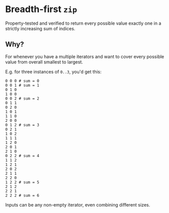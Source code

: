 # Breadth-first `zip`

Property-tested and verified to return every possible value exactly one in a strictly increasing sum of indices.

## Why?

For whenever you have a multiple iterators and want to cover every possible value from overall smallest to largest.

E.g. for three instances of `0..3`, you'd get this:
```
0 0 0 # sum = 0
0 0 1 # sum = 1
0 1 0
1 0 0
0 0 2 # sum = 2
0 1 1
0 2 0
1 0 1
1 1 0
2 0 0
0 1 2 # sum = 3
0 2 1
1 0 2
1 1 1
1 2 0
2 0 1
2 1 0
0 2 2 # sum = 4
1 1 2
1 2 1
2 0 2
2 1 1
2 2 0
1 2 2 # sum = 5
2 1 2
2 2 1
2 2 2 # sum = 6
```
Inputs can be any non-empty iterator, even combining different sizes.
